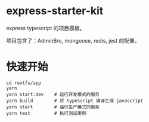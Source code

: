 # express-starter-kit
express typescript 的项目模板。

项目包含了：AdminBro, mongoose, redis, jest 的配置。


# 快速开始

```
cd rootfs/app
yarn
yarn start:dev    # 运行开发模式的服务
yarn build        # 将 typescript 编译生成 javascript
yarn start        # 运行生产模式的服务
yarn test         # 执行测试用例
```

